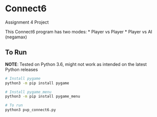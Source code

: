 # Connect6
Assignment 4 Project

This Connect6 program has two modes: 
    * Player vs Player
    * Player vs AI (negamax)

## To Run

**NOTE**: Tested on Python 3.6, might not work as intended on the latest Python releases

```bash
# Install pygame
python3 -m pip install pygame

# Install pygame_menu
python3 -m pip install pygame_menu

# To run
python3 pvp_connect6.py
```
